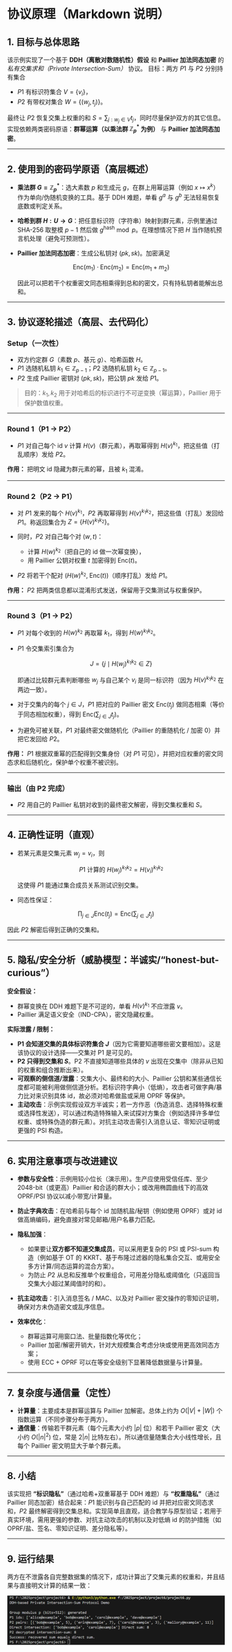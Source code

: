 # 协议原理（Markdown 说明）

## 1. 目标与总体思路

该示例实现了一个基于 **DDH（离散对数随机性）假设** 和 **Paillier 加法同态加密** 的 *私有交集求和（Private Intersection-Sum）* 协议。
目标：两方 $P1$ 与 $P2$ 分别持有集合

* $P1$ 有标识符集合 $V=\{v_i\}$，
* $P2$ 有带权对集合 $W=\{(w_j,t_j)\}$。

最终让 $P2$ 恢复交集上权重的和 $S=\sum_{j: w_j\in V} t_j$，同时尽量保护双方的其它信息。实现依赖两类密码原语：**群幂运算（以乘法群 $\mathbb{Z}_p^*$ 为例）** 与 **Paillier 加法同态加密**。

---

## 2. 使用到的密码学原语（高层概述）

* **乘法群 $G=\mathbb{Z}_p^*$**：选大素数 $p$ 和生成元 $g$，在群上用幂运算（例如 $x\mapsto x^k$）作为单向/伪随机变换的工具。基于 DDH 难题，单看 $g^a$ 与 $g^b$ 无法轻易恢复底数或判定关系。
* **哈希到群 $H: U\to G$**：把任意标识符（字符串）映射到群元素，示例里通过 SHA-256 取整模 $p-1$ 然后做 $g^{\text{hash}}\bmod p$。在理想情况下把 $H$ 当作随机预言机处理（避免可预测性）。
* **Paillier 加法同态加密**：生成公私钥对 $(pk,sk)$。加密满足

  $$
  \text{Enc}(m_1)\cdot\text{Enc}(m_2) = \text{Enc}(m_1+m_2)
  $$

  因此可以把若干个权重密文同态相乘得到总和的密文，只有持私钥者能解出总和。

---

## 3. 协议逐轮描述（高层、去代码化）

### Setup（一次性）

* 双方约定群 $G$（素数 $p$、基元 $g$）、哈希函数 $H$。
* $P1$ 选随机私钥 $k_1\in\mathbb{Z}_{p-1}$；$P2$ 选随机私钥 $k_2\in\mathbb{Z}_{p-1}$。
* $P2$ 生成 Paillier 密钥对 $(pk,sk)$，把公钥 $pk$ 发给 $P1$。

> 目的：$k_1,k_2$ 用于对哈希后的标识进行不可逆变换（幂运算），Paillier 用于保护数值权重。

---

### Round 1（P1 → P2）

* $P1$ 对自己每个 id $v$ 计算 $H(v)$（群元素），再取幂得到 $H(v)^{k_1}$，把这些值（打乱顺序）发给 $P2$。

**作用：** 把明文 id 隐藏为群元素的幂，且被 $k_1$ 混淆。

---

### Round 2（P2 → P1）

* 对 $P1$ 发来的每个 $H(v)^{k_1}$，$P2$ 再取幂得到 $H(v)^{k_1 k_2}$，把这些值（打乱）发回给 $P1$。称返回集合为 $Z=\{H(v)^{k_1k_2}\}$。
* 同时，$P2$ 对自己每个对 $(w,t)$：

  * 计算 $H(w)^{k_2}$（把自己的 id 做一次幂变换），
  * 用 Paillier 公钥对权重 $t$ 加密得到 $\text{Enc}(t)$。
* $P2$ 将若干个配对 $(H(w)^{k_2},\; \text{Enc}(t))$（顺序打乱）发给 $P1$。

**作用：** $P2$ 把两类信息都以混淆形式发送，保留用于交集测试与权重保护。

---

### Round 3（P1 → P2）

* $P1$ 对每个收到的 $H(w)^{k_2}$ 再取幂 $k_1$，得到 $H(w)^{k_1k_2}$。
* $P1$ 令交集索引集合为

  $$
  J=\{j\mid H(w_j)^{k_1k_2}\in Z\}
  $$

  即通过比较群元素判断哪些 $w_j$ 与自己某个 $v_i$ 是同一标识符（因为 $H(v)^{k_1k_2}$ 在两边一致）。
* 对于交集内的每个 $j\in J$，$P1$ 把对应的 Paillier 密文 $\text{Enc}(t_j)$ 做同态相乘（等价于同态相加权重），得到 $\text{Enc}\big(\sum_{j\in J} t_j\big)$。
* 为避免可被关联，$P1$ 对最终密文做随机化（Paillier 的重随机化 / 加密 0）并把它发回给 $P2$。

**作用：** $P1$ 根据双重幂的匹配得到交集身份（对 $P1$ 可见），并把对应权重的密文同态求和后随机化，保护单个权重不被识别。

---

### 输出（由 P2 完成）

* $P2$ 用自己的 Paillier 私钥对收到的最终密文解密，得到交集权重和 $S$。

---

## 4. 正确性证明（直观）

* 若某元素是交集元素 $w_j=v_i$，则

  $$
  P1\ \text{计算的}\ H(w_j)^{k_1k_2} = H(v_i)^{k_1k_2}
  $$

  这使得 $P1$ 能通过集合成员关系测试识别交集。
* 同态性保证：

$$
\prod_{j\in J}\text{Enc}(t_j) = \text{Enc}\Big(\sum_{j\in J} t_j\Big)
$$

  因此 $P2$ 解密后得到正确的交集和。

---

## 5. 隐私/安全分析（威胁模型：半诚实/“honest-but-curious”）

**安全假设：**

* 群幂变换在 DDH 难题下是不可逆的，单看 $H(v)^{k_1}$ 不应泄露 $v$。
* Paillier 满足语义安全（IND-CPA），密文隐藏权重。

**实际泄露 / 限制：**

* **P1 会知道交集的具体标识符集合 $J$**（因为它需要知道哪些密文要相加）。这是该协议的设计选择——交集对 P1 是可见的。
* **P2 只得到交集和 $S$**。P2 不直接知道哪些具体的 $v$ 出现在交集中（除非从已知的权重和组合推断出来）。
* **可观察的侧信道/泄露**：交集大小、最终和的大小、Paillier 公钥和某些通信长度都可能被利用做侧信道分析。若标识符字典小（低熵），攻击者可做字典/暴力比对来识别具体 id，故必须对哈希做盐或采用 OPRF 等保护。
* **主动攻击**：示例实现假设双方半诚实；若一方作恶（伪造消息、选择特殊权重或选择性发送），可以通过构造特殊输入来试探对方集合（例如选择许多单位权重、或特殊伪造的群元素）。对抗主动攻击需引入消息认证、零知识证明或更强的 PSI 构造。

---

## 6. 实用注意事项与改进建议

* **参数与安全性**：示例用较小位长（演示用）。生产应使用受信任库、至少 2048-bit（或更高）Paillier 和合适的群大小；或改用椭圆曲线下的高效 OPRF/PSI 协议以减小带宽/计算量。
* **防止字典攻击**：在哈希前与每个 id 加随机盐/秘钥（例如使用 OPRF）或对 id 做高熵编码，避免直接对常见邮箱/用户名暴力匹配。
* **隐私加强**：

  * 如果要让**双方都不知道交集成员**，可以采用更复杂的 PSI 或 PSI-sum 构造（例如基于 OT 的 KKRT、基于布隆过滤器的隐私集合交互、或用安全多方计算/同态运算的混合方案）。
  * 为防止 $P2$ 从总和反推单个权重组合，可用差分隐私或阈值化（只返回当交集大小超过某阈值时的和）。
* **抗主动攻击**：引入消息签名 / MAC、以及对 Paillier 密文操作的零知识证明，确保对方未伪造密文或乱序信息。
* **效率优化**：

  * 群幂运算可用窗口法、批量指数化等优化；
  * Paillier 加密/解密开销大，针对大规模集合考虑分块或使用更高效同态方案；
  * 使用 ECC + OPRF 可以在等安全级别下显著降低数据量与计算量。

---

## 7. 复杂度与通信量（定性）

* **计算量**：主要成本是群幂运算与 Paillier 加解密。总体上约为 $O(|V| + |W|)$ 个指数运算（不同步骤分布于两方）。
* **通信量**：传输若干群元素（每个元素大小约 $|p|$ 位）和若干 Paillier 密文（大小约 $O(|n|^2)$ 位，常是 $2|n|$ 比特左右）。所以通信量随集合大小线性增长，且每个 Paillier 密文明显大于单个群元素。

---

## 8. 小结

该实现把 **“标识隐私”**（通过哈希+双重幂基于 DDH 难题）与 **“权重隐私”**（通过 Paillier 同态加密）结合起来：$P1$ 能识别与自己匹配的 id 并把对应密文同态求和，$P2$ 最终解密得到交集总和。实现简单且直观，适合教学与原型验证；若用于真实环境，需用更强的参数、对抗主动攻击的机制以及对低熵 id 的防护措施（如 OPRF/盐、签名、零知识证明、差分隐私等）。

---

## 9. 运行结果
两方在不泄露各自完整数据集的情况下，成功计算出了交集元素的权重和，并且结果与直接明文计算的结果一致：

![image](https://github.com/sdu-ztmy/innovation-entrepreneurship-course-/blob/main/project6/result/399e7c45b1896c50ac04f3e8187aa398.png)

